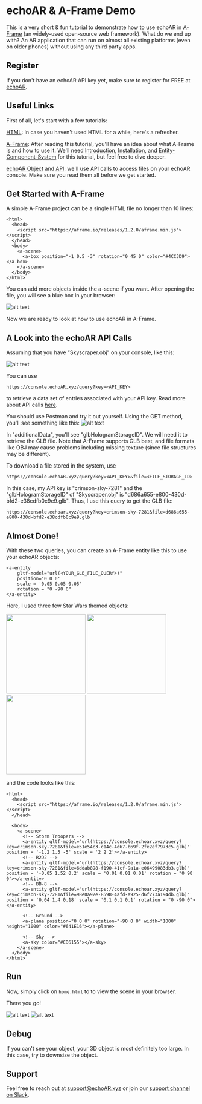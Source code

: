 # echoAR & A-Frame Demo 

This is a very short & fun tutorial to demonstrate how to use echoAR in [A-Frame](https://aframe.io/) (an widely-used open-source web framework). What do we end up with? An AR application that can run on almost all existing platforms (even on older phones) without using any third party apps.

## Register
If you don't have an echoAR API key yet, make sure to register for FREE at [echoAR](https://console.echoar.xyz/#/auth/register).

## Useful Links

First of all, let's start with a few tutorials:

[HTML](https://developer.mozilla.org/en-US/docs/Learn/HTML/Introduction_to_HTML/Getting_started): In case you haven't used HTML for a while, here's a refresher.

[A-Frame](https://aframe.io/docs/1.2.0/introduction/): After reading this tutorial, you'll have an idea about what A-Frame is and how to use it. We'll need [Introduction](https://aframe.io/docs/1.2.0/introduction/), [Installation](https://aframe.io/docs/1.2.0/introduction/installation.html), and [Entity-Component-System](https://aframe.io/docs/1.2.0/introduction/entity-component-system.html) for this tutorial, but feel free to dive deeper.

[echoAR Object](https://docs.echoar.xyz/objects) and [API](https://docs.echoar.xyz/queries): we'll use API calls to access files on your echoAR console. Make sure you read them all before we get started.

## Get Started with A-Frame
A simple A-Frame project can be a single HTML file no longer than 10 lines:
```
<html>
  <head>
    <script src="https://aframe.io/releases/1.2.0/aframe.min.js"></script>
  </head>
  <body>
    <a-scene>
      <a-box position="-1 0.5 -3" rotation="0 45 0" color="#4CC3D9"></a-box>
    </a-scene>
  </body>
</html>
```
You can add more objects inside the a-scene if you want. After opening the file, you will see a blue box in your browser:

![alt text](./Screenshots/cube.png)

Now we are ready to look at how to use echoAR in A-Frame.

## A Look into the echoAR API Calls
Assuming that you have "Skyscraper.obj" on your console, like this:

![alt text](./Screenshots/console.png)

You can use 
```
https://console.echoAR.xyz/query?key=<API_KEY>
```
to retrieve a data set of entries associated with your API key. Read more about API calls [here](https://docs.echoar.xyz/objects).

You should use Postman and try it out yourself. Using the GET method, you'll see something like this:
![alt text](./Screenshots/postman.png)

In "additionalData", you'll see "glbHologramStorageID". We will need it to retrieve the GLB file. Note that A-Frame supports GLB best, and file formats like OBJ may cause problems including missing texture (since file structures may be different).

To download a file stored in the system, use
```
https://console.echoAR.xyz/query?key=<API_KEY>&file=<FILE_STORAGE_ID>
```
In this case, my API key is "crimson-sky-7281" and the "glbHologramStorageID" of "Skyscraper.obj" is "d686a655-e800-430d-bfd2-e38cdfb0c9e9.glb". Thus, I use this query to get the GLB file:
```
https://console.echoar.xyz/query?key=crimson-sky-7281&file=d686a655-e800-430d-bfd2-e38cdfb0c9e9.glb
```

## Almost Done!
With these two queries, you can create an A-Frame entity like this to use your echoAR objects:
```
<a-entity 
    gltf-model="url(<YOUR_GLB_FILE_QUERY>)"
    position='0 0 0' 
    scale = '0.05 0.05 0.05'
    rotation = "0 -90 0"
</a-entity>
```

Here, I used three few Star Wars themed objects: 
<p float="left">
  <img src="./Screenshots/glb_1.png" width="210" />
  <img src="./Screenshots/glb_2.png" width="210" /> 
  <img src="./Screenshots/glb_3.png" width="210" />

and the code looks like this:

```
<html>
  <head>
    <script src="https://aframe.io/releases/1.2.0/aframe.min.js"></script>
  </head>

  <body>
    <a-scene>
      <!-- Storm Troopers -->
      <a-entity gltf-model="url(https://console.echoar.xyz/query?key=crimson-sky-7281&file=e51e54c3-c14c-4d67-b69f-2fe2ef7973c5.glb)" position = '-1.2 1.5 -5' scale = '2 2 2'></a-entity>
      <!-- R2D2 -->
      <a-entity gltf-model="url(https://console.echoar.xyz/query?key=crimson-sky-7281&file=6ddab898-f190-41cf-9a1a-e06499083db3.glb)" position = '-0.05 1.52 0.2' scale = '0.01 0.01 0.01' rotation = "0 90 0"></a-entity>
      <!-- BB-8 -->
      <a-entity gltf-model="url(https://console.echoar.xyz/query?key=crimson-sky-7281&file=98e0a92e-8598-4afd-a925-d6f273a194db.glb)" position = '0.04 1.4 0.18' scale = '0.1 0.1 0.1' rotation = "0 -90 0"></a-entity>
      
      <!-- Ground -->
      <a-plane position="0 0 0" rotation="-90 0 0" width="1000" height="1000" color="#641E16"></a-plane>
      
      <!-- Sky -->
      <a-sky color="#CD6155"></a-sky>
    </a-scene>
  </body>
</html>
```

## Run
Now, simply click on ```home.html``` to to view the scene in your browser.

There you go!

![alt text](./Screenshots/1.png)
![alt text](./Screenshots/2.png)

## Debug
If you can't see your object, your 3D object is most definitely too large. In this case, try to downsize the object.

## Support
Feel free to reach out at [support@echoAR.xyz](mailto:support@echoAR.xyz) or join our [support channel on Slack](https://join.slack.com/t/echoar/shared_invite/enQtNTg4NjI5NjM3OTc1LWU1M2M2MTNlNTM3NGY1YTUxYmY3ZDNjNTc3YjA5M2QyNGZiOTgzMjVmZWZmZmFjNGJjYTcxZjhhNzk3YjNhNjE). 